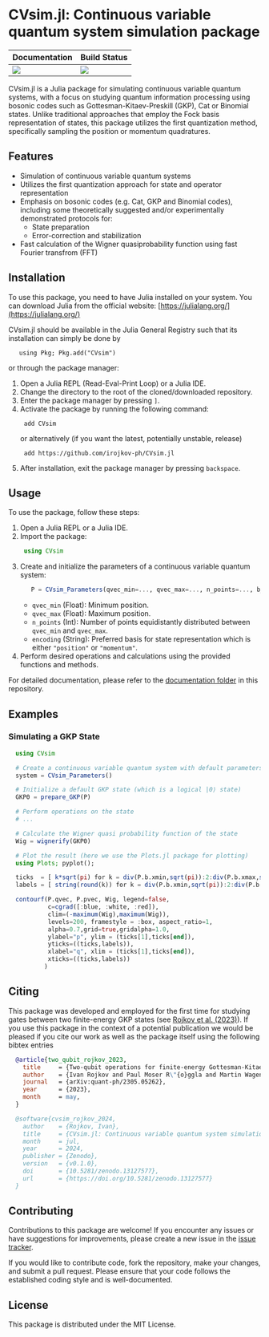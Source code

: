 # CVsim.jl: Continuous variable quantum system simulation package 

| **Documentation**         | **Build Status**                      |
|:------------------------- |:------------------------------------- |
| [![][docs-img]][docs-url] | [![][gh-actions-img]][gh-actions-url] |

[docs-img]: https://img.shields.io/badge/docs-latest%20release-blue.svg
[docs-url]: https://irojkov-ph.github.io/CVsim.jl/

[gh-actions-img]: https://github.com/irojkov-ph/CVsim.jl/actions/workflows/CI.yml/badge.svg?branch=main
[gh-actions-url]: https://github.com/irojkov-ph/CVsim.jl/actions/workflows/CI.yml?query=branch%3Amain

<!-- ![Package Logo](package_logo.png) -->

CVsim.jl is a Julia package for simulating continuous variable quantum systems, with a focus on studying quantum information processing using bosonic codes such as Gottesman-Kitaev-Preskill (GKP), Cat or Binomial states. Unlike traditional approaches that employ the Fock basis representation of states, this package utilizes the first quantization method, specifically sampling the position or momentum quadratures.
 
## Features

- Simulation of continuous variable quantum systems
- Utilizes the first quantization approach for state and operator representation
- Emphasis on bosonic codes (e.g. Cat, GKP and Binomial codes), including some theoretically suggested and/or experimentally demonstrated protocols for:
  - State preparation 
  - Error-correction and stabilization
- Fast calculation of the Wigner quasiprobability function using fast Fourier transfrom (FFT)


## Installation

To use this package, you need to have Julia installed on your system. You can download Julia from the official website: [https://julialang.org/](https://julialang.org/)

CVsim.jl should be available in the Julia General Registry such that its installation can simply be done by
```
   using Pkg; Pkg.add("CVsim")
```
or through the package manager:
1. Open a Julia REPL (Read-Eval-Print Loop) or a Julia IDE.
2. Change the directory to the root of the cloned/downloaded repository.
3. Enter the package manager by pressing `]`.
4. Activate the package by running the following command:
   ```
    add CVsim
   ```
   or alternatively (if you want the latest, potentially unstable, release)
   ```
    add https://github.com/irojkov-ph/CVsim.jl
   ```
7. After installation, exit the package manager by pressing `backspace`.

## Usage

To use the package, follow these steps:

1. Open a Julia REPL or a Julia IDE.
2. Import the package:
   ```julia
    using CVsim
   ```
3. Create and initialize the parameters of a continuous variable quantum system:
   ```julia
      P = CVsim_Parameters(qvec_min=..., qvec_max=..., n_points=..., b_prefered=...)
   ```
   - `qvec_min` (Float): Minimum position.
   - `qvec_max` (Float): Maximum position.
   - `n_points` (Int): Number of points equidistantly distributed between `qvec_min` and `qvec_max`.
   - `encoding` (String): Preferred basis for state representation which is either `"position"` or `"momentum"`.
4. Perform desired operations and calculations using the provided functions and methods.

For detailed documentation, please refer to the [documentation folder](./docs) in this repository.

## Examples

### Simulating a GKP State

```julia
  using CVsim

  # Create a continuous variable quantum system with default parameters
  system = CVsim_Parameters()

  # Initialize a default GKP state (which is a logical |0⟩ state)
  GKP0 = prepare_GKP(P)

  # Perform operations on the state
  # ...

  # Calculate the Wigner quasi probability function of the state
  Wig = wignerify(GKP0)

  # Plot the result (here we use the Plots.jl package for plotting)
  using Plots; pyplot();

  ticks  = [ k*sqrt(pi) for k = div(P.b.xmin,sqrt(pi)):2:div(P.b.xmax,sqrt(pi)) ];
  labels = [ string(round(k)) for k = div(P.b.xmin,sqrt(pi)):2:div(P.b.xmax,sqrt(pi)) ];

  contourf(P.qvec, P.pvec, Wig, legend=false,
           c=cgrad([:blue, :white, :red]),
           clim=(-maximum(Wig),maximum(Wig)),
           levels=200, framestyle = :box, aspect_ratio=1,
           alpha=0.7,grid=true,gridalpha=1.0,
           ylabel="p", ylim = (ticks[1],ticks[end]),
           yticks=((ticks,labels)),
           xlabel="q", xlim = (ticks[1],ticks[end]), 
           xticks=((ticks,labels))
          )
```

## Citing

This package was developed and employed for the first time for studying gates between two finite-energy GKP states (see [Rojkov et al. (2023)](https://doi.org/10.48550/arXiv.2305.05262)). If you use this package in the context of a potential publication we would be pleased if you cite our work as well as the package itself using the following bibtex entries

```bibtex
  @article{two_qubit_rojkov_2023,
    title     = {Two-qubit operations for finite-energy Gottesman-Kitaev-Preskill encodings}, 
    author    = {Ivan Rojkov and Paul Moser R\"{o}ggla and Martin Wagener and Moritz Fontbot\'{e}-Schmidt and Stephan Welte and Jonathan Home and Florentin Reiter},
    journal   = {arXiv:quant-ph/2305.05262},
    year      = {2023},
    month     = may,
  }
```

```bibtex
  @software{cvsim_rojkov_2024,
    author    = {Rojkov, Ivan},
    title     = {CVsim.jl: Continuous variable quantum system simulation package},
    month     = jul,
    year      = 2024,
    publisher = {Zenodo},
    version   = {v0.1.0},
    doi       = {10.5281/zenodo.13127577},
    url       = {https://doi.org/10.5281/zenodo.13127577}
  }
```

## Contributing

Contributions to this package are welcome! If you encounter any issues or have suggestions for improvements, please create a new issue in the [issue tracker](https://github.com/irojkov-ph/CVsim.jl/issues).

If you would like to contribute code, fork the repository, make your changes, and submit a pull request. Please ensure that your code follows the established coding style and is well-documented.

## License

This package is distributed under the MIT License.